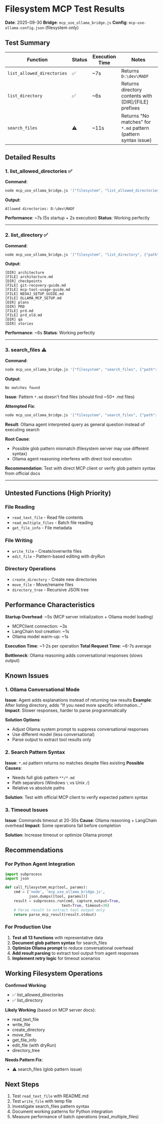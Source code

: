 # Filesystem MCP Test Results

**Date**: 2025-09-30
**Bridge**: `mcp_use_ollama_bridge.js`
**Config**: `mcp-use-ollama-config.json` (filesystem only)

## Test Summary

| Function | Status | Execution Time | Notes |
|----------|--------|----------------|-------|
| `list_allowed_directories` | ✅ | ~7s | Returns `D:\dev\MADF` |
| `list_directory` | ✅ | ~6s | Returns directory contents with [DIR]/[FILE] prefixes |
| `search_files` | ⚠️ | ~11s | Returns "No matches" for `*.md` pattern (pattern syntax issue) |

## Detailed Results

### 1. list_allowed_directories ✅
**Command**:
```bash
node mcp_use_ollama_bridge.js '["filesystem", "list_allowed_directories"]'
```

**Output**:
```
Allowed directories: D:\dev\MADF
```

**Performance**: ~7s (5s startup + 2s execution)
**Status**: Working perfectly

---

### 2. list_directory ✅
**Command**:
```bash
node mcp_use_ollama_bridge.js '["filesystem", "list_directory", {"path": "D:/dev/MADF/docs"}]'
```

**Output**:
```
[DIR] architecture
[FILE] architecture.md
[DIR] checkpoints
[FILE] git-recovery-guide.md
[FILE] mcp-tool-usage-guide.md
[FILE] NEO4J_SETUP_GUIDE.md
[FILE] OLLAMA_MCP_SETUP.md
[DIR] plans
[DIR] PRD
[FILE] prd.md
[FILE] prd_old.md
[DIR] qa
[DIR] stories
```

**Performance**: ~6s
**Status**: Working perfectly

---

### 3. search_files ⚠️
**Command**:
```bash
node mcp_use_ollama_bridge.js '["filesystem", "search_files", {"path": "D:/dev/MADF", "pattern": "*.md"}]'
```

**Output**:
```
No matches found
```

**Issue**: Pattern `*.md` doesn't find files (should find ~50+ .md files)

**Attempted Fix**:
```bash
node mcp_use_ollama_bridge.js '["filesystem", "search_files", {"path": "D:/dev/MADF", "pattern": "**/*.md"}]'
```

**Result**: Ollama agent interpreted query as general question instead of executing search

**Root Cause**:
- Possible glob pattern mismatch (filesystem server may use different syntax)
- Ollama agent reasoning interferes with direct tool execution

**Recommendation**: Test with direct MCP client or verify glob pattern syntax from official docs

---

## Untested Functions (High Priority)

### File Reading
- `read_text_file` - Read file contents
- `read_multiple_files` - Batch file reading
- `get_file_info` - File metadata

### File Writing
- `write_file` - Create/overwrite files
- `edit_file` - Pattern-based editing with dryRun

### Directory Operations
- `create_directory` - Create new directories
- `move_file` - Move/rename files
- `directory_tree` - Recursive JSON tree

## Performance Characteristics

**Startup Overhead**: ~5s (MCP server initialization + Ollama model loading)
- MCPClient connection: ~3s
- LangChain tool creation: ~1s
- Ollama model warm-up: ~1s

**Execution Time**: ~1-2s per operation
**Total Request Time**: ~6-7s average

**Bottleneck**: Ollama reasoning adds conversational responses (slows output)

## Known Issues

### 1. Ollama Conversational Mode
**Issue**: Agent adds explanations instead of returning raw results
**Example**: After listing directory, adds "If you need more specific information..."
**Impact**: Slower responses, harder to parse programmatically

**Solution Options**:
- Adjust Ollama system prompt to suppress conversational responses
- Use different model (less conversational)
- Parse output to extract tool results only

### 2. Search Pattern Syntax
**Issue**: `*.md` pattern returns no matches despite files existing
**Possible Causes**:
- Needs full glob pattern `**/*.md`
- Path separators (Windows `\` vs Unix `/`)
- Relative vs absolute paths

**Solution**: Test with official MCP client to verify expected pattern syntax

### 3. Timeout Issues
**Issue**: Commands timeout at 20-30s
**Cause**: Ollama reasoning + LangChain overhead
**Impact**: Some operations fail before completion

**Solution**: Increase timeout or optimize Ollama prompt

## Recommendations

### For Python Agent Integration
```python
import subprocess
import json

def call_filesystem_mcp(tool, params):
    cmd = ['node', 'mcp_use_ollama_bridge.js',
           json.dumps([tool, params])]
    result = subprocess.run(cmd, capture_output=True,
                          text=True, timeout=30)
    # Parse result to extract tool output only
    return parse_mcp_result(result.stdout)
```

### For Production Use
1. **Test all 13 functions** with representative data
2. **Document glob pattern syntax** for search_files
3. **Optimize Ollama prompt** to reduce conversational overhead
4. **Add result parsing** to extract tool output from agent responses
5. **Implement retry logic** for timeout scenarios

## Working Filesystem Operations

**Confirmed Working**:
- ✅ list_allowed_directories
- ✅ list_directory

**Likely Working** (based on MCP server docs):
- read_text_file
- write_file
- create_directory
- move_file
- get_file_info
- edit_file (with dryRun)
- directory_tree

**Needs Pattern Fix**:
- ⚠️ search_files (glob pattern issue)

## Next Steps

1. Test `read_text_file` with README.md
2. Test `write_file` with temp file
3. Investigate search_files pattern syntax
4. Document working patterns for Python integration
5. Measure performance of batch operations (read_multiple_files)